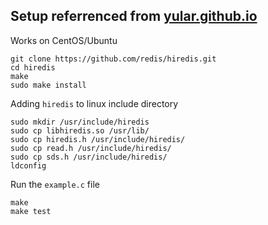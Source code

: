 Setup referrenced from [yular.github.io](http://yular.github.io/2017/01/28/C-Redis-QuickStart/)
---
Works on CentOS/Ubuntu
```
git clone https://github.com/redis/hiredis.git
cd hiredis
make
sudo make install
``` 
Adding `hiredis` to linux include directory
```
sudo mkdir /usr/include/hiredis
sudo cp libhiredis.so /usr/lib/
sudo cp hiredis.h /usr/include/hiredis/
sudo cp read.h /usr/include/hiredis/
sudo cp sds.h /usr/include/hiredis/
ldconfig
```
Run the `example.c` file
```
make
make test
```
